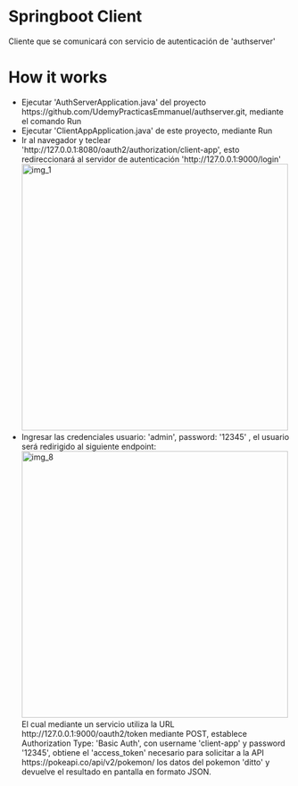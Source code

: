 <h1>Springboot Client</h1>
<p>Cliente que se comunicará con servicio de autenticación de 'authserver'</p>
<h1>How it works</h1>
<ul>
  <li>Ejecutar 'AuthServerApplication.java' del proyecto https://github.com/UdemyPracticasEmmanuel/authserver.git, mediante el comando Run
  </li>
  <li>Ejecutar 'ClientAppApplication.java' de este proyecto, mediante Run</li>
  <li>Ir al navegador y teclear 'http://127.0.0.1:8080/oauth2/authorization/client-app', esto redireccionará al servidor de autenticación 'http://127.0.0.1:9000/login' <br>
  <img width="477" alt="img_1" src="https://github.com/UdemyPracticasEmmanuel/client-app/assets/170979954/68f9d1f0-57ce-42f2-9dac-254a04aeca70">
  </li>
  <li>Ingresar las credenciales usuario: 'admin', password: '12345' , el usuario será redirigido al siguiente endpoint: <br>
  <img width="477" alt="img_8" src="https://github.com/UdemyPracticasEmmanuel/client-app/assets/170979954/002ddf78-ba19-4b15-af52-e5b0683005f1"><br>
  </li>
El cual mediante un servicio utiliza la URL http://127.0.0.1:9000/oauth2/token mediante POST, establece Authorization Type: 'Basic Auth', con username 'client-app' y password '12345', obtiene el 'access_token' necesario para solicitar a la API https://pokeapi.co/api/v2/pokemon/ los datos del pokemon 'ditto' y devuelve el resultado en pantalla en formato JSON.
</ul>

